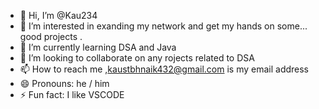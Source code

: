 - 👋 Hi, I’m @Kau234
- 👀 I’m interested in exanding my network and get my hands on some... good projects .
- 🌱 I’m currently learning DSA and Java
- 💞️ I’m looking to collaborate on any rojects related to DSA
- 📫 How to reach me ,kaustbhnaik432@gmail.com is my email address 
- 😄 Pronouns: he / him
- ⚡ Fun fact: I like VSCODE

<!---
Kau234/Kau234 is a ✨ special ✨ repository because its `README.md` (this file) appears on your GitHub profile.
You can click the Preview link to take a look at your changes.
--->
